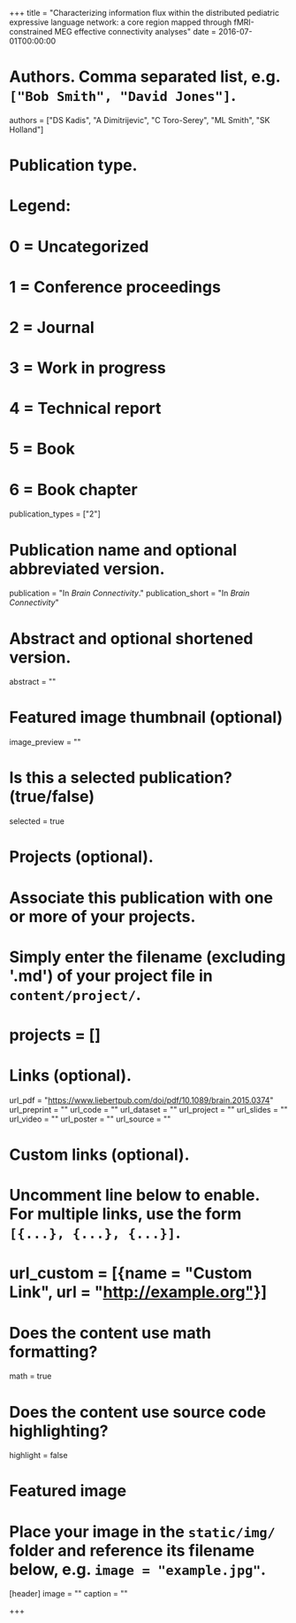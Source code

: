 +++
title = "Characterizing information flux within the distributed pediatric expressive language network: a core region mapped through fMRI-constrained MEG effective connectivity analyses"
date = 2016-07-01T00:00:00

# Authors. Comma separated list, e.g. `["Bob Smith", "David Jones"]`.
authors = ["DS Kadis", "A Dimitrijevic", "C Toro-Serey", "ML Smith", "SK Holland"]

# Publication type.
# Legend:
# 0 = Uncategorized
# 1 = Conference proceedings
# 2 = Journal
# 3 = Work in progress
# 4 = Technical report
# 5 = Book
# 6 = Book chapter
publication_types = ["2"]

# Publication name and optional abbreviated version.
publication = "In *Brain Connectivity*."
publication_short = "In *Brain Connectivity*"

# Abstract and optional shortened version.
abstract = ""

# Featured image thumbnail (optional)
image_preview = ""

# Is this a selected publication? (true/false)
selected = true

# Projects (optional).
#   Associate this publication with one or more of your projects.
#   Simply enter the filename (excluding '.md') of your project file in `content/project/`.
# projects = []

# Links (optional).
url_pdf = "https://www.liebertpub.com/doi/pdf/10.1089/brain.2015.0374"
url_preprint = ""
url_code = ""
url_dataset = ""
url_project = ""
url_slides = ""
url_video = ""
url_poster = ""
url_source = ""

# Custom links (optional).
#   Uncomment line below to enable. For multiple links, use the form `[{...}, {...}, {...}]`.
# url_custom = [{name = "Custom Link", url = "http://example.org"}]

# Does the content use math formatting?
math = true

# Does the content use source code highlighting?
highlight = false

# Featured image
# Place your image in the `static/img/` folder and reference its filename below, e.g. `image = "example.jpg"`.
[header]
image = ""
caption = ""

+++

